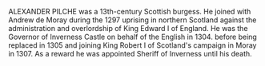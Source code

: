 ALEXANDER PILCHE was a 13th-century Scottish burgess. He joined with Andrew de Moray during the 1297 uprising in northern Scotland against the administration and overlordship of King Edward I of England. He was the Governor of Inverness Castle on behalf of the English in 1304. before being replaced in 1305 and joining King Robert I of Scotland's campaign in Moray in 1307. As a reward he was appointed Sheriff of Inverness until his death.
